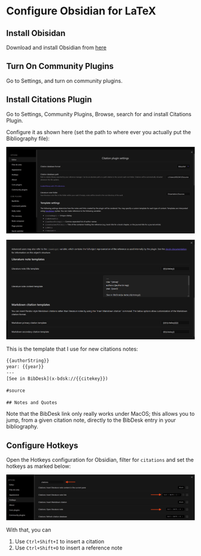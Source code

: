 # Configure Obsidian for LaTeX

## Install Obisidan

Download and install Obsidian from [here](https://obsidian.md)

## Turn On Community Plugins

Go to Settings, and turn on community plugins.


## Install Citations Plugin

Go to Settings, Community Plugins, Browse, search for and install Citations Plugin.

Configure it as shown here (set the path to where ever you actually put the Bibliography file):

![latex_win_obsidian.png](Attachments/latex_win_obsidian.png)


![latex_win_obsidian_2.png](Attachments/latex_win_obsidian_2.png)


This is the template that I use for new citations notes:

```
{{authorString}}
year: {{year}}
---
[See in BibDesk](x-bdsk://{{citekey}})

#source

## Notes and Quotes
```

Note that the BibDesk link only really works under MacOS; this allows you to jump, from a given citation note, directly to the BibDesk entry in your bibliography.


## Configure Hotkeys
Open the Hotkeys configuration for Obsidian, filter for `citations` and set the hotkeys as marked below:

![](Attachments/latex_win_obsidian_3.png)


With that, you can

1. Use `Ctrl+Shift+I` to insert a citation
2. Use `Ctrl+Shift+O` to insert a reference note



